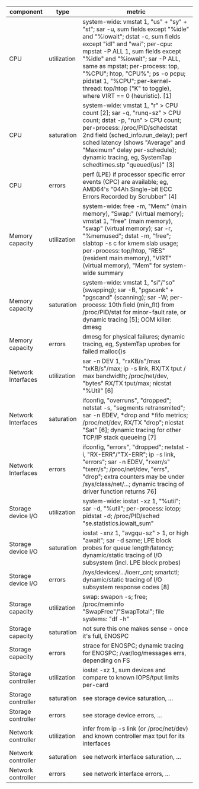 component |  type |  metric
--- | --- | --- 
CPU | utilization |  system-wide: vmstat 1, "us" + "sy" + "st"; sar -u, sum fields except "%idle" and "%iowait"; dstat -c, sum fields except "idl" and "wai"; per-cpu: mpstat -P ALL 1, sum fields except "%idle" and "%iowait"; sar -P ALL, same as mpstat; per-process: top, "%CPU"; htop, "CPU%"; ps -o pcpu; pidstat 1, "%CPU"; per-kernel-thread: top/htop ("K" to toggle), where VIRT == 0 (heuristic). [1]
CPU |  saturation |  system-wide: vmstat 1, "r" > CPU count [2]; sar -q, "runq-sz" > CPU count; dstat -p, "run" > CPU count; per-process: /proc/PID/schedstat 2nd field (sched_info.run_delay); perf sched latency (shows "Average" and "Maximum" delay per-schedule); dynamic tracing, eg, SystemTap schedtimes.stp "queued(us)" [3]
CPU |  errors |  perf (LPE) if processor specific error events (CPC) are available; eg, AMD64's "04Ah Single-bit ECC Errors Recorded by Scrubber" [4]
Memory capacity |  utilization |  system-wide: free -m, "Mem:" (main memory), "Swap:" (virtual memory); vmstat 1, "free" (main memory), "swap" (virtual memory); sar -r, "%memused"; dstat -m, "free"; slabtop -s c for kmem slab usage; per-process: top/htop, "RES" (resident main memory), "VIRT" (virtual memory), "Mem" for system-wide summary
Memory capacity |  saturation |  system-wide: vmstat 1, "si"/"so" (swapping); sar -B, "pgscank" + "pgscand" (scanning); sar -W; per-process: 10th field (min_flt) from /proc/PID/stat for minor-fault rate, or dynamic tracing [5]; OOM killer: dmesg | grep killed
Memory capacity |  errors |  dmesg for physical failures; dynamic tracing, eg, SystemTap uprobes for failed malloc()s
Network Interfaces |  utilization |  sar -n DEV 1, "rxKB/s"/max "txKB/s"/max; ip -s link, RX/TX tput / max bandwidth; /proc/net/dev, "bytes" RX/TX tput/max; nicstat "%Util" [6]
Network Interfaces |  saturation |  ifconfig, "overruns", "dropped"; netstat -s, "segments retransmited"; sar -n EDEV, *drop and *fifo metrics; /proc/net/dev, RX/TX "drop"; nicstat "Sat" [6]; dynamic tracing for other TCP/IP stack queueing [7]
Network Interfaces |  errors |  ifconfig, "errors", "dropped"; netstat -i, "RX-ERR"/"TX-ERR"; ip -s link, "errors"; sar -n EDEV, "rxerr/s" "txerr/s"; /proc/net/dev, "errs", "drop"; extra counters may be under /sys/class/net/...; dynamic tracing of driver function returns 76]
Storage device I/O |  utilization |  system-wide: iostat -xz 1, "%util"; sar -d, "%util"; per-process: iotop; pidstat -d; /proc/PID/sched "se.statistics.iowait_sum"
Storage device I/O |  saturation |  iostat -xnz 1, "avgqu-sz" > 1, or high "await"; sar -d same; LPE block probes for queue length/latency; dynamic/static tracing of I/O subsystem (incl. LPE block probes)
Storage device I/O |  errors |  /sys/devices/.../ioerr_cnt; smartctl; dynamic/static tracing of I/O subsystem response codes [8]
Storage capacity |  utilization |  swap: swapon -s; free; /proc/meminfo "SwapFree"/"SwapTotal"; file systems: "df -h"
Storage capacity |  saturation |  not sure this one makes sense - once it's full, ENOSPC
Storage capacity |  errors |  strace for ENOSPC; dynamic tracing for ENOSPC; /var/log/messages errs, depending on FS
Storage controller |  utilization |  iostat -xz 1, sum devices and compare to known IOPS/tput limits per-card
Storage controller |  saturation |  see storage device saturation, ...
Storage controller |  errors |  see storage device errors, ...
Network controller |  utilization |  infer from ip -s link (or /proc/net/dev) and known controller max tput for its interfaces
Network controller |  saturation |  see network interface saturation, ...
Network controller |  errors |  see network interface errors, ...
